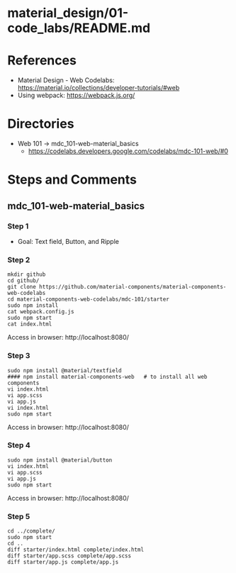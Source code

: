 
# material_design/01-code_labs/README.md

# References

- Material Design - Web Codelabs: https://material.io/collections/developer-tutorials/#web
- Using webpack: https://webpack.js.org/

# Directories

- Web 101 -> mdc_101-web-material_basics
  - https://codelabs.developers.google.com/codelabs/mdc-101-web/#0

# Steps and Comments

## mdc_101-web-material_basics

### Step 1

- Goal: Text field, Button, and Ripple

### Step 2

```
mkdir github
cd github/
git clone https://github.com/material-components/material-components-web-codelabs
cd material-components-web-codelabs/mdc-101/starter
sudo npm install
cat webpack.config.js
sudo npm start
cat index.html
```

Access in browser: http://localhost:8080/

### Step 3

```
sudo npm install @material/textfield
#### npm install material-components-web   # to install all web components
vi index.html
vi app.scss
vi app.js
vi index.html
sudo npm start
```

Access in browser: http://localhost:8080/

### Step 4

```
sudo npm install @material/button
vi index.html
vi app.scss
vi app.js
sudo npm start
```

Access in browser: http://localhost:8080/

### Step 5

```
cd ../complete/
sudo npm start
cd ..
diff starter/index.html complete/index.html
diff starter/app.scss complete/app.scss
diff starter/app.js complete/app.js
```

